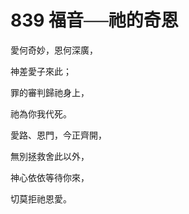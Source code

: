 # 839 福音──祂的奇恩

愛何奇妙，恩何深廣，

神差愛子來此；

罪的審判歸祂身上，

祂為你我代死。

愛路、恩門，今正齊開，

無別拯救舍此以外，

神心依依等待你來，

切莫拒祂恩愛。

